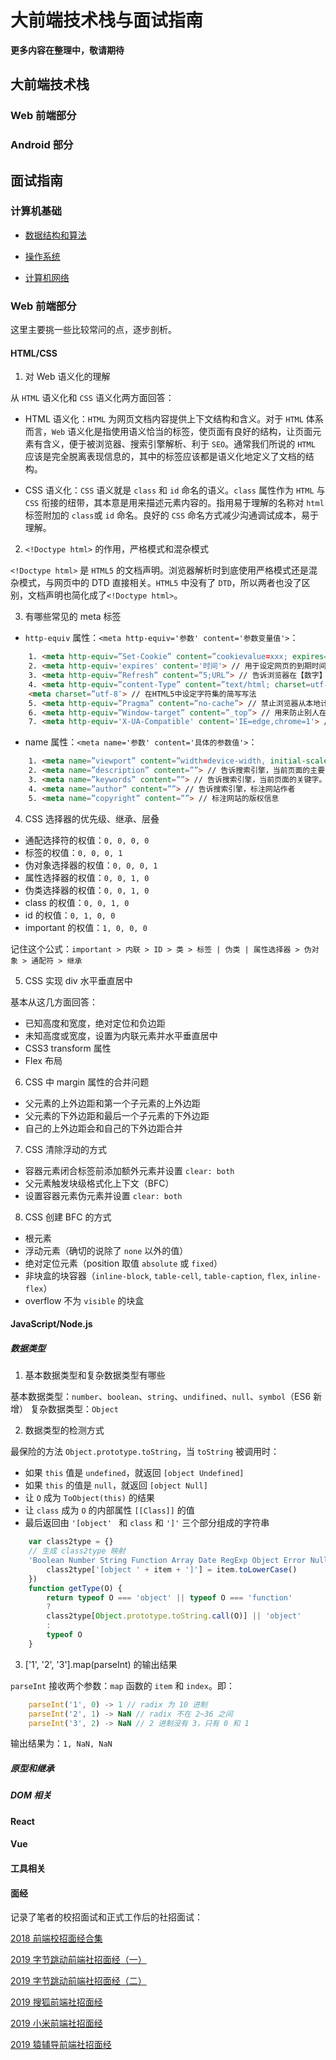 # 大前端技术栈与面试指南

**更多内容在整理中，敬请期待**

## 大前端技术栈

### Web 前端部分

### Android 部分

## 面试指南

### 计算机基础

* [数据结构和算法](https://github.com/CyC2018/CS-Notes/blob/master/docs/notes/%E7%AE%97%E6%B3%95.md)

* [操作系统](https://github.com/CyC2018/CS-Notes/blob/master/docs/notes/%E8%AE%A1%E7%AE%97%E6%9C%BA%E6%93%8D%E4%BD%9C%E7%B3%BB%E7%BB%9F.md)

* [计算机网络](https://github.com/CyC2018/CS-Notes/blob/master/docs/notes/%E8%AE%A1%E7%AE%97%E6%9C%BA%E7%BD%91%E7%BB%9C.md)

### Web 前端部分

这里主要挑一些比较常问的点，逐步剖析。

#### HTML/CSS

1. 对 Web 语义化的理解

从 `HTML` 语义化和 `CSS` 语义化两方面回答：

* HTML 语义化：`HTML` 为网页文档内容提供上下文结构和含义。对于 `HTML` 体系而言，`Web` 语义化是指使用语义恰当的标签，使页面有良好的结构，让页面元素有含义，便于被浏览器、搜索引擎解析、利于 `SEO`。通常我们所说的 `HTML` 应该是完全脱离表现信息的，其中的标签应该都是语义化地定义了文档的结构。

* CSS 语义化：`CSS` 语义就是 `class` 和 `id` 命名的语义。`class` 属性作为 `HTML` 与`CSS` 衔接的纽带，其本意是用来描述元素内容的。指用易于理解的名称对 `html` 标签附加的 `class`或 `id` 命名。良好的 `CSS` 命名方式减少沟通调试成本，易于理解。

2. `<!Doctype html>` 的作用，严格模式和混杂模式

`<!Doctype html>` 是 `HTML5` 的文档声明。浏览器解析时到底使用严格模式还是混杂模式，与网页中的 DTD 直接相关。`HTML5` 中没有了 `DTD`，所以两者也没了区别，文档声明也简化成了`<!Doctype html>`。

3. 有哪些常见的 meta 标签

* `http-equiv` 属性：`<meta http-equiv='参数' content='参数变量值'>`：

```html
    1. <meta http-equiv=”Set-Cookie” content=”cookievalue=xxx; expires=Friday,12-Jan-2001 18:18:18 GMT; path=/”> // 如果网页过期，那么存盘的cookie将被删除。必须使用GMT的时间格式
    2. <meta http-equiv='expires' content='时间'> // 用于设定网页的到期时间。一旦网页过期，必须到服务器上重新传输
    3. <meta http-equiv=”Refresh” content=”5;URL”> // 告诉浏览器在【数字】秒后跳转到【一个网址】
    4. <meta http-equiv=”content-Type” content=”text/html; charset=utf-8″> // 设定页面使用的字符集
    <meta charset=”utf-8″> // 在HTML5中设定字符集的简写写法
    5. <meta http-equiv=”Pragma” content=”no-cache”> // 禁止浏览器从本地计算机的缓存中访问页面内容。访问者将无法脱机浏览
    6. <meta http-equiv=”Window-target” content=”_top”> // 用来防止别人在iframe(框架)里调用自己的页面
    7. <meta http-equiv='X-UA-Compatible' content='IE=edge,chrome=1'> // 强制浏览器按照特定的版本标准进行渲染。但不支持IE7及以下版本。如果是ie浏览器就用最新的ie渲染，如果是双核浏览器就用chrome内核
```
* name 属性：`<meta name='参数' content='具体的参数值'>`：

```html
    1. <meta name=”viewport” content=”width=device-width, initial-scale=1, maximum-scale=1, user-scalable=no”> // 在移动设备浏览器上，禁用缩放（zooming）功能，用户只能滚动屏幕
    2. <meta name=”description” content=””> // 告诉搜索引擎，当前页面的主要内容是xxx
    3. <meta name=”keywords” content=””> // 告诉搜索引擎，当前页面的关键字。
    4. <meta name=”author” content=””> // 告诉搜索引擎，标注网站作者
    5. <meta name=”copyright” content=””> // 标注网站的版权信息
```

4. CSS 选择器的优先级、继承、层叠

* 通配选择符的权值：`0, 0, 0, 0`
* 标签的权值：`0, 0, 0, 1`
* 伪对象选择器的权值：`0, 0, 0, 1`
* 属性选择器的权值：`0, 0, 1, 0`
* 伪类选择器的权值：`0, 0, 1, 0`
* class 的权值：`0, 0, 1, 0`
* id 的权值：`0, 1, 0, 0`
* important 的权值：`1, 0, 0, 0`

记住这个公式：`important > 内联 > ID > 类 > 标签 | 伪类 | 属性选择器 > 伪对象 > 通配符 > 继承`

5. CSS 实现 div 水平垂直居中

基本从这几方面回答：

* 已知高度和宽度，绝对定位和负边距
* 未知高度或宽度，设置为内联元素并水平垂直居中
* CSS3 transform 属性
* Flex 布局

6. CSS 中 margin 属性的合并问题

* 父元素的上外边距和第一个子元素的上外边距
* 父元素的下外边距和最后一个子元素的下外边距
* 自己的上外边距会和自己的下外边距合并

7. CSS 清除浮动的方式

* 容器元素闭合标签前添加额外元素并设置 `clear: both`
* 父元素触发块级格式化上下文（BFC）
* 设置容器元素伪元素并设置 `clear: both`

8. CSS 创建 BFC 的方式

* 根元素
* 浮动元素（确切的说除了 `none` 以外的值）
* 绝对定位元素（position 取值 `absolute` 或 `fixed`）
* 非块盒的块容器（`inline-block`, `table-cell`, `table-caption`, `flex`, `inline-flex`）
* overflow 不为 `visible` 的块盒

#### JavaScript/Node.js

##### 数据类型

1. 基本数据类型和复杂数据类型有哪些

基本数据类型：`number`、`boolean`、`string`、`undifined`、`null`、`symbol`（ES6 新增）
复杂数据类型：`Object`

2. 数据类型的检测方式

最保险的方法 `Object.prototype.toString`，当 `toString` 被调用时：

* 如果 `this` 值是 `undefined`，就返回 `[object Undefined]`
* 如果 `this` 的值是 `null`，就返回 `[object Null]`
* 让 `O` 成为 `ToObject(this)` 的结果
* 让 `class` 成为 `O` 的内部属性 `[[Class]]` 的值
* 最后返回由 `'[object' ` 和 `class` 和 `']'` 三个部分组成的字符串

```js
    var class2type = {}
    // 生成 class2type 映射
    'Boolean Number String Function Array Date RegExp Object Error Null Undefined'.split(' ').map(function(item, index) {
        class2type['[object ' + item + ']'] = item.toLowerCase()
    })
    function getType(O) {
        return typeof O === 'object' || typeof O === 'function'
        ?
        class2type[Object.prototype.toString.call(O)] || 'object'
        :
        typeof O
    }
```

3. ['1', '2', '3'].map(parseInt) 的输出结果

`parseInt` 接收两个参数：`map` 函数的 `item` 和 `index`。即：

```js
    parseInt('1', 0) -> 1 // radix 为 10 进制
    parseInt('2', 1) -> NaN // radix 不在 2~36 之间
    parseInt('3', 2) -> NaN // 2 进制没有 3，只有 0 和 1
```
输出结果为：`1, NaN, NaN`

##### 原型和继承

##### DOM 相关

#### React

#### Vue

#### 工具相关

#### 面经

记录了笔者的校招面试和正式工作后的社招面试：

[2018 前端校招面经合集](https://github.com/mnichangxin/mfe/blob/master/experience/2018%E5%89%8D%E7%AB%AF%E6%A0%A1%E6%8B%9B%E9%9D%A2%E7%BB%8F%E5%90%88%E9%9B%86.md)

[2019 字节跳动前端社招面经（一）](https://github.com/mnichangxin/mfe/blob/master/experience/2019%E5%AD%97%E8%8A%82%E8%B7%B3%E5%8A%A8%E5%89%8D%E7%AB%AF%E7%A4%BE%E6%8B%9B%E9%9D%A2%E7%BB%8F%EF%BC%88%E4%B8%80%EF%BC%89.md)

[2019 字节跳动前端社招面经（二）](https://github.com/mnichangxin/mfe/blob/master/experience/2019%E5%AD%97%E8%8A%82%E8%B7%B3%E5%8A%A8%E5%89%8D%E7%AB%AF%E7%A4%BE%E6%8B%9B%E9%9D%A2%E7%BB%8F%EF%BC%88%E4%BA%8C%EF%BC%89.md)

[2019 搜狐前端社招面经](https://github.com/mnichangxin/mfe/blob/master/experience/2019%E6%90%9C%E7%8B%90%E5%89%8D%E7%AB%AF%E7%A4%BE%E6%8B%9B%E9%9D%A2%E7%BB%8F.md)

[2019 小米前端社招面经](https://github.com/mnichangxin/mfe/blob/master/experience/2019%E5%B0%8F%E7%B1%B3%E5%89%8D%E7%AB%AF%E7%A4%BE%E6%8B%9B%E9%9D%A2%E7%BB%8F.md)

[2019 猿辅导前端社招面经](https://github.com/mnichangxin/mfe/blob/master/experience/2019%E7%8C%BF%E8%BE%85%E5%AF%BC%E5%89%8D%E7%AB%AF%E7%A4%BE%E6%8B%9B%E9%9D%A2%E7%BB%8F.md)